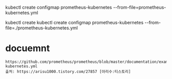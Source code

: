 kubectl create configmap prometheus-kubernetes --from-file=prometheus-kubernetes.yml


kubectl create 
kubectl create configmap prometheus-kubernetes --from-file=./prometheus-kubernetes.yml

# docuemnt
```
https://github.com/prometheus/prometheus/blob/master/documentation/examples/prometheus-kubernetes.yml
출처: https://arisu1000.tistory.com/27857 [아리수:티스토리]
```